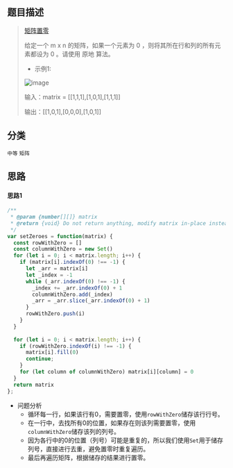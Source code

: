 ## 题目描述

> [矩阵置零](https://leetcode-cn.com/problems/set-matrix-zeroes/)
>
>给定一个 m x n 的矩阵，如果一个元素为 0 ，则将其所在行和列的所有元素都设为 0 。请使用 原地 算法。
>
>
>- 示例1:
>
>![image](https://user-images.githubusercontent.com/22999072/130954831-0e53f2f5-6834-4a7c-a191-09d6472c4bff.png)
>
>输入：matrix = [[1,1,1],[1,0,1],[1,1,1]]
>
>输出：[[1,0,1],[0,0,0],[1,0,1]]

## 分类
`中等` `矩阵`

## 思路
#### 思路1
```javascript
/**
 * @param {number[][]} matrix
 * @return {void} Do not return anything, modify matrix in-place instead.
 */
var setZeroes = function(matrix) {
  const rowWithZero = []
  const columnWithZero = new Set()
  for (let i = 0; i < matrix.length; i++) {
    if (matrix[i].indexOf(0) !== -1) {
      let _arr = matrix[i]
      let _index = -1
      while (_arr.indexOf(0) !== -1) {
        _index += _arr.indexOf(0) + 1
        columnWithZero.add(_index)
        _arr = _arr.slice(_arr.indexOf(0) + 1)
      }
      rowWithZero.push(i)
    }
  }
  
  for (let i = 0; i < matrix.length; i++) {
    if (rowWithZero.indexOf(i) !== -1) {
      matrix[i].fill(0)
      continue;
    }
    for (let column of columnWithZero) matrix[i][column] = 0
  }
  return matrix
};
```
- 问题分析
  - 循环每一行，如果该行有0，需要置零，使用`rowWithZero`储存该行行号。
  - 在一行中，去找所有0的位置，如果存在则该列需要置零，使用`columnWithZero`储存该列的列号。
  - 因为各行中的0的位置（列号）可能是重复的，所以我们使用`Set`用于储存列号，直接进行去重，避免置零时重复遍历。
  - 最后再遍历矩阵，根据储存的结果进行置零。
